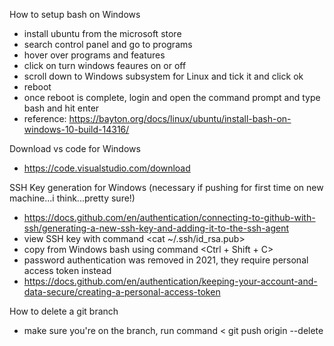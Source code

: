 How to setup bash on Windows
- install ubuntu from the microsoft store
- search control panel and go to programs
- hover over programs and features
- click on turn windows feaures on or off 
- scroll down to Windows subsystem for Linux and tick it and click ok 
- reboot 
- once reboot is complete, login and open the command prompt and type bash and hit enter
- reference: https://bayton.org/docs/linux/ubuntu/install-bash-on-windows-10-build-14316/

Download vs code for Windows
- https://code.visualstudio.com/download

SSH Key generation for Windows (necessary if pushing for first time on new machine...i think...pretty sure!)
- https://docs.github.com/en/authentication/connecting-to-github-with-ssh/generating-a-new-ssh-key-and-adding-it-to-the-ssh-agent
- view SSH key with command <cat ~/.ssh/id_rsa.pub>
- copy from Windows bash using command <Ctrl + Shift + C>
- password authentication was removed in 2021, they require personal access token instead
- https://docs.github.com/en/authentication/keeping-your-account-and-data-secure/creating-a-personal-access-token

How to delete a git branch
- make sure you're on the branch, run command < git push origin --delete <branch-name>

